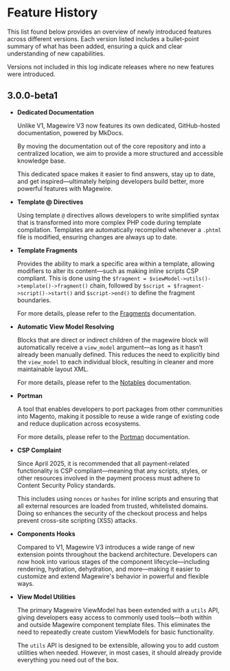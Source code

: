# Feature History

This list found below provides an overview of newly introduced features across different versions.
Each version listed includes a bullet-point summary of what has been added, ensuring a quick and clear understanding
of new capabilities.

Versions not included in this log indicate releases where no new features were introduced.

## 3.0.0-beta1

- **Dedicated Documentation**

  Unlike V1, Magewire V3 now features its own dedicated, GitHub-hosted documentation, powered by MkDocs.

  By moving the documentation out of the core repository and into a centralized location, we aim to provide a more
  structured and accessible knowledge base.

  This dedicated space makes it easier to find answers, stay up to date, and get inspired—ultimately helping developers build better,
  more powerful features with Magewire.

- **Template @ Directives**
  
  Using template `@` directives allows developers to write simplified syntax that is transformed into more complex PHP code during template compilation.
  Templates are automatically recompiled whenever a `.phtml` file is modified, ensuring changes are always up to date.

- **Template Fragments**

  Provides the ability to mark a specific area within a template, allowing modifiers to alter its content—such as
  making inline scripts CSP compliant. This is done using the `$fragment = $viewModel->utils()->template()->fragment()` chain,
  followed by `$script = $fragment->script()->start()` and `$script->end()` to define the fragment boundaries.

  For more details, please refer to the [Fragments](../../concepts/fragments.md) documentation.

- **Automatic View Model Resolving**

  Blocks that are direct or indirect children of the magewire block will automatically receive a `view_model` argument—as
  long as it hasn’t already been manually defined. This reduces the need to explicitly bind the `view_model` to each individual block,
  resulting in cleaner and more maintainable layout XML.

  For more details, please refer to the [Notables](../../getting-started/notables.md#the-magewire-block) documentation.

- **Portman**

  A tool that enables developers to port packages from other communities into Magento, making it possible to reuse a
  wide range of existing code and reduce duplication across ecosystems.

  For more details, please refer to the [Portman](../../advanced/architecture/portman.md) documentation.

- **CSP Complaint**

  Since April 2025, it is recommended that all payment-related functionality is CSP compliant—meaning that any scripts,
  styles, or other resources involved in the payment process must adhere to Content Security Policy standards.

  This includes using `nonces` or `hashes` for inline scripts and ensuring that all external resources are loaded from trusted,
  whitelisted domains. Doing so enhances the security of the checkout process and helps prevent cross-site scripting (XSS) attacks.

- **Components Hooks**

  Compared to V1, Magewire V3 introduces a wide range of new extension points throughout the backend architecture.
  Developers can now hook into various stages of the component lifecycle—including rendering, hydration, dehydration,
  and more—making it easier to customize and extend Magewire's behavior in powerful and flexible ways.

- **View Model Utilities**

  The primary Magewire ViewModel has been extended with a `utils` API, giving developers easy access to commonly used
  tools—both within and outside Magewire component template files. This eliminates the need to repeatedly create custom
  ViewModels for basic functionality.

  The `utils` API is designed to be extensible, allowing you to add custom utilities when needed.
  However, in most cases, it should already provide everything you need out of the box.
